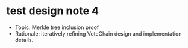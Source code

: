 # test design note 4

- Topic: Merkle tree inclusion proof
- Rationale: iteratively refining VoteChain design and implementation details.
